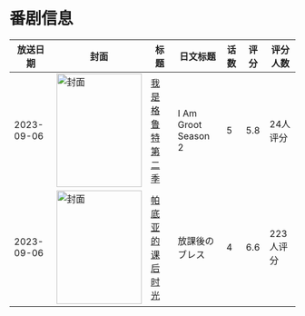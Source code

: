 # 番剧信息

|放送日期|封面|标题|日文标题|话数|评分|评分人数|
|---|---|---|---|---|---|---|
|2023-09-06|<img src="//lain.bgm.tv/pic/cover/c/2e/2e/449187_6ZkZs.jpg" alt="封面" style="width:150px;height:200px;object-fit:cover;">|[我是格鲁特 第二季](https://bangumi.tv/subject/449187)|I Am Groot Season 2|5|5.8|24人评分|
|2023-09-06|<img src="//lain.bgm.tv/pic/cover/c/aa/a1/449459_6LfrF.jpg" alt="封面" style="width:150px;height:200px;object-fit:cover;">|[帕底亚的课后时光](https://bangumi.tv/subject/449459)|放課後のブレス|4|6.6|223人评分|
